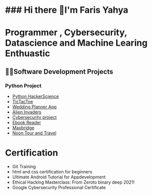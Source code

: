 <h1>### Hi there 👋I'm Faris Yahya</h1>
<h1 style="color:rbg(0,0,255);">Programmer , Cybersecurity, Datascience and Machine Learing Enthuastic</h1>
<h2>👨‍💻Software Development Projects</h2>
<h3>Python Project</h3>
<ul>
<li><a href="https://github.com/faris777/MiniPythonCollection"/> Python HackerScience </a></li>
<li><a href="https://github.com/faris777/TicTacToe"/> TicTacToe </a></li>
<li><a href="https://github.com/faris777/Wplanner">Wedding Planner App</li>  
<li><a href="https://github.com/faris777/alieninvadergame"/>Alien Invaders</li>
 <li><a href="https://github.com/faris777/Cybersecurity_project"/>Cybersecurity project</li>
  <li><a href="https://github.com/faris777/EbookReader"> Ebook Reader</a></li>
  <li><a href="https://github.com/faris777/Maxbridge">Maxbridge</a></li>
  <li><a href="https://noontourandtravel.com/">Noon Tour and Travel</a></li>
</ul>
<h1>Certification</h1>
<ul>
 <li>Git Training</li>
<li>html and css certification for beginners</li>
<li>Ultimate Android Tutorial for Appdevelopment</li>
<li>Ethical Hacking Masterclass: From Zeroto binary deep 2021!</li>
<li>Google Cybersecurity Professional Certificate</li>
</ul>
